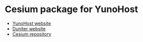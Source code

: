 # Cesium package for YunoHost

- [YunoHost website](https://yunohost.org)
- [Duniter website](https://duniter.org)
- [Cesium repository](https://github.com/duniter/cesium)
